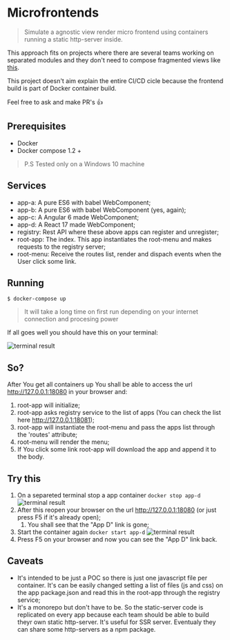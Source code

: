 # Microfrontends

> Simulate a agnostic view render micro frontend using containers running a static http-server inside. 

This approach fits on projects where there are several teams working on separated modules and they don't need to compose fragmented views like [this](https://micro-frontends.org/).

This project doesn't aim explain the entire CI/CD cicle because the frontend build is part of Docker container build.

Feel free to ask and make PR's 👍

## Prerequisites
* Docker
* Docker compose 1.2 +

> P.S Tested only on a Windows 10 machine

## Services
* app-a: A pure ES6 with babel WebComponent;
* app-b: A pure ES6 with babel WebComponent (yes, again);
* app-c: A Angular 6 made WebComponent;
* app-d: A React 17 made WebComponent;
* registry: Rest API where these above apps can register and unregister;
* root-app: The index. This app instantiates the root-menu and makes requests to the registry server;
* root-menu: Receive the routes list, render and dispach events when the User click some link.

## Running
```
$ docker-compose up
```
> It will take a long time on first run depending on your internet connection and procesing power

If all goes well you should have this on your terminal:

![terminal result](./readme-assets/compose-result.png "Terminal result")


## So?
After You get all containers up You shall be able to access the url http://127.0.0.1:18080 in your browser and:
1. root-app will initialize;
2. root-app asks registry service to the list of apps (You can check the list here http://127.0.0.1:18081);
3. root-app will instantiate the root-menu and pass the apps list through the 'routes' attribute;
4. root-menu will render the menu;
5. If You click some link root-app will download the app and append it to the body.

## Try this
1. On a separeted terminal stop a app container ``docker stop app-d``
   ![terminal result](./readme-assets/stop-container-d-result.png "Terminal result")
2. After this reopen your browser on the url http://127.0.0.1:18080 (or just press F5 if it's already open);
   1. You shall see that the "App D" link is gone;
3. Start the container again ``docker start app-d``
   ![terminal result](./readme-assets/start-container-d-result.png "Terminal result")
4. Press F5 on your browser and now you can see the "App D" link back.

## Caveats
* It's intended to be just a POC so there is just one javascript file per container. It's can be easily changed setting a list of files (js and css) on the app package.json and read this in the root-app through the registry service;
* It's a monorepo but don't have to be. So the static-server code is replicated on every app because each team should be able to build theyr own static http-server. It's useful for SSR server. Eventualy they can share some http-servers as a npm package.